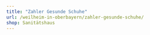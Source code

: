 ```yaml
---
title: "Zahler Gesunde Schuhe"
url: /weilheim-in-oberbayern/zahler-gesunde-schuhe/
shop: Sanitätshaus
---
```

